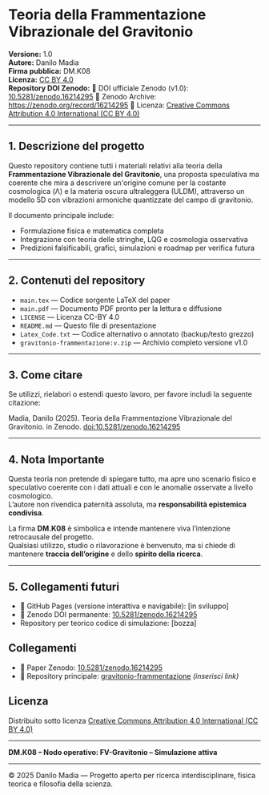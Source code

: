 # Teoria della Frammentazione Vibrazionale del Gravitonio

**Versione:** 1.0  
**Autore:** Danilo Madia  
**Firma pubblica:** DM.K08  
**Licenza:** [CC BY 4.0](https://creativecommons.org/licenses/by/4.0/)  
**Repository DOI Zenodo:** 
📄 DOI ufficiale Zenodo (v1.0): [10.5281/zenodo.16214295](https://doi.org/10.5281/zenodo.16214295)
🔗 Zenodo Archive: https://zenodo.org/record/16214295
📝 Licenza: [Creative Commons Attribution 4.0 International (CC BY 4.0)](https://creativecommons.org/licenses/by/4.0/)

---

## 1. Descrizione del progetto

Questo repository contiene tutti i materiali relativi alla teoria della **Frammentazione Vibrazionale del Gravitonio**, una proposta speculativa ma coerente che mira a descrivere un'origine comune per la costante cosmologica (Λ) e la materia oscura ultraleggera (ULDM), attraverso un modello 5D con vibrazioni armoniche quantizzate del campo di gravitonio.

Il documento principale include:
- Formulazione fisica e matematica completa
- Integrazione con teoria delle stringhe, LQG e cosmologia osservativa
- Predizioni falsificabili, grafici, simulazioni e roadmap per verifica futura

---

## 2. Contenuti del repository

- `main.tex` — Codice sorgente LaTeX del paper
- `main.pdf` — Documento PDF pronto per la lettura e diffusione
- `LICENSE` — Licenza CC-BY 4.0
- `README.md` — Questo file di presentazione
- `Latex_Code.txt` — Codice alternativo o annotato (backup/testo grezzo)
- `gravitonio-frammentazione:v.zip` — Archivio completo versione v1.0

---

## 3. Come citare

Se utilizzi, rielabori o estendi questo lavoro, per favore includi la seguente citazione:

Madia, Danilo (2025). Teoria della Frammentazione Vibrazionale del Gravitonio. 
in Zenodo. [doi:10.5281/zenodo.16214295](https://doi.org/10.5281/zenodo.16214295)

---

## 4. Nota Importante

Questa teoria non pretende di spiegare tutto, ma apre uno scenario fisico e speculativo coerente con i dati attuali e con le anomalie osservate a livello cosmologico.  
L’autore non rivendica paternità assoluta, ma **responsabilità epistemica condivisa**.

La firma **DM.K08** è simbolica e intende mantenere viva l’intenzione retrocausale del progetto.  
Qualsiasi utilizzo, studio o rilavorazione è benvenuto, ma si chiede di mantenere **traccia dell’origine** e dello **spirito della ricerca**.

---

## 5. Collegamenti futuri

- 🔗 GitHub Pages (versione interattiva e navigabile): [in sviluppo]
- 🧿 Zenodo DOI permanente: [10.5281/zenodo.16214295](https://doi.org/10.5281/zenodo.16214295)
-  Repository per teorico codice di simulazione: [bozza]

## Collegamenti

- 📄 Paper Zenodo: [10.5281/zenodo.16214295](https://doi.org/10.5281/zenodo.16214295)
- 📁 Repository principale: [gravitonio-frammentazione](https://github.com/...) *(inserisci link)*

## Licenza

Distribuito sotto licenza [Creative Commons Attribution 4.0 International (CC BY 4.0)](https://creativecommons.org/licenses/by/4.0/)

---

**DM.K08 – Nodo operativo: FV-Gravitonio – Simulazione attiva**

---

© 2025 Danilo Madia — Progetto aperto per ricerca interdisciplinare, fisica teorica e filosofia della scienza.
